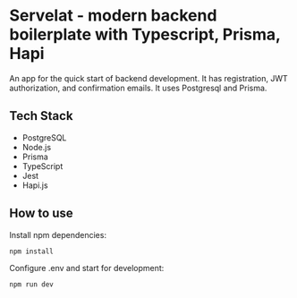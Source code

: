 # Servelat - modern backend boilerplate with Typescript, Prisma, Hapi

An app for the quick start of backend development. It has registration, JWT authorization, and confirmation emails. It uses Postgresql and Prisma. 

## Tech Stack
- PostgreSQL
- Node.js
- Prisma
- TypeScript
- Jest
- Hapi.js

## How to use

Install npm dependencies:

```
npm install
```

Configure .env and start for development:
```
npm run dev
```
